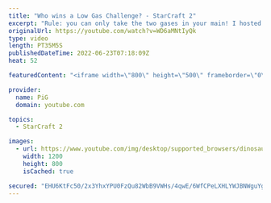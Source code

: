 ```yaml
---
title: "Who wins a Low Gas Challenge? - StarCraft 2"
excerpt: "Rule: you can only take the two gases in your main! I hosted this tournament during Subathon 2.0 and we had a lot of Terran and Protoss players take part. Who wins a low gas challenge? -- 🐷 Second Channel for Learning StarCraft 2: https://www.youtube.com/c/PiGRandom 🐷 Third Channel for Daily Pro Casts:"
originalUrl: https://youtube.com/watch?v=WD6aMNtIyQk
type: video
length: PT35M5S
publishedDateTime: 2022-06-23T07:18:09Z
heat: 52

featuredContent: "<iframe width=\"800\" height=\"500\" frameborder=\"0\" src=\"https://www.youtube.com/embed/WD6aMNtIyQk\" allow=\"accelerometer; autoplay; encrypted-media; gyroscope; picture-in-picture\" allowfullscreen></iframe>"

provider:
  name: PiG
  domain: youtube.com

topics:
  - StarCraft 2

images:
  - url: https://www.youtube.com/img/desktop/supported_browsers/dinosaur.png
    width: 1200
    height: 800
    isCached: true

secured: "EHU6KtFc50/2x3YhxYPU0FzQu82WbB9VWHs/4qwE/6WfCPeLXHLYWJBNWguYgg6hG8WPJj+IMgtFUKU45ip7OJk18ai5mUsnZRZX1LsAC6k7oQ3U1iHc2XkppaKcW4/HXcTSPaurK0WVJGMOkicrG0tZDY63yz3HNjs7WBBhTGDo1CFxd7Ep35oFRtV2TXn4FtorbaxXAo7266KEO2DQLA6OW9vSsgTrj5fK/9Hg+01f8IxzBY2sCd/2ydjgYDqsD4QBQ6/dOiJcCyetXAtAfzzy0VM7w0ujjhY6n+zhK1dsyLDfPPWys7AMD3Ao0zdQsGtw/ctjkAEmMyTmEjDnhmi3h8aFLQDh7sH2NB3Hdg0TfoPBd3ctdcK0MpWj2hI87+DevbMH/aeGaiemNYwpjg+ozf/y20GwZn63RB7kRAM=;DrFhm9AIsE9+URV2fP5p+Q=="
---
```


